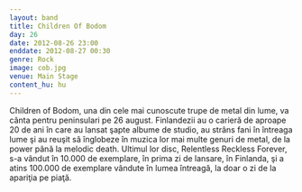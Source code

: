 ```yaml
---
layout: band
title: Children Of Bodom
day: 26
date: 2012-08-26 23:00
enddate: 2012-08-27 00:30
genre: Rock
image: cob.jpg
venue: Main Stage
content_hu: hu
---
```


Children of Bodom, una din cele mai cunoscute trupe de metal din lume, va cânta pentru peninsulari pe 26 august. Finlandezii au o carieră de aproape 20 de ani în care au lansat şapte albume de studio, au strâns fani în întreaga lume şi au reuşit să înglobeze în muzica lor mai multe genuri de metal, de la power până la melodic death. Ultimul lor disc, Relentless Reckless Forever, s-a vândut în 10.000 de exemplare, în prima zi de lansare, în Finlanda, şi a atins 100.000 de exemplare vândute în lumea întreagă, la doar o zi de la apariţia pe piaţă.